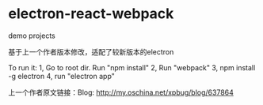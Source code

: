 # electron-react-webpack
demo projects

基于上一个作者版本修改，适配了较新版本的electron

To run it:
1, Go to root dir. Run "npm install"
2, Run "webpack"
3, npm install -g electron
4, run "electron app"

上一个作者原文链接：Blog: http://my.oschina.net/xpbug/blog/637864
